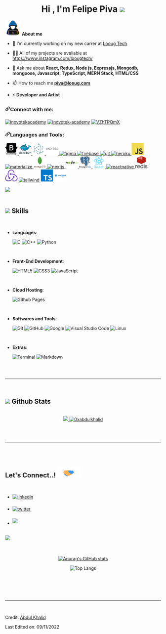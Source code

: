 
<h1 align="center"><b>Hi , I'm Felipe Piva </b><img src="https://media.giphy.com/media/hvRJCLFzcasrR4ia7z/giphy.gif" width="35"></h1>

<picture> <img src = "https://github.com/0xAbdulKhalid/0xAbdulKhalid/raw/main/assets/mdImages/about_me.gif" width = 50px></picture> **About me**

<ul dir="auto">
<li>
<p dir="auto">🔭 I’m currently working on my new carrer at <a href="https://www.looug.com" rel="nofollow">Looug Tech</a></p>
</li>
<li>
<p dir="auto">👨‍💻 All of my projects are available at <a href="" rel="nofollow">https://www.instagram.com/loougtech/</a></p>
</li>
<li>
<p dir="auto"><g-emoji class="g-emoji" alias="speech_balloon" fallback-src="https://github.githubassets.com/images/icons/emoji/unicode/1f4ac.png">💬</g-emoji> Ask me about <strong>React, Redux, Node js, Expressjs, Mongodb, mongoose, Javascript, TypeScript, MERN Stack, HTML/CSS</strong></p>
</li>
<li>
<p dir="auto">📫 How to reach me <strong><a href="mailto:piva@looug.com">piva@looug.com</a></strong></p>
</li>
<li>
<p dir="auto"><g-emoji class="g-emoji" alias="zap" fallback-src="https://github.githubassets.com/images/icons/emoji/unicode/26a1.png">⚡</g-emoji><strong> Developer and Artist</strong></p>
</li>
</ul>
<h3 dir="auto" align="left"><a id="user-content-connect-with-me" class="anchor" aria-hidden="true" href="#connect-with-me"><svg class="octicon octicon-link" viewBox="0 0 16 16" version="1.1" width="16" height="16" aria-hidden="true"><path d="m7.775 3.275 1.25-1.25a3.5 3.5 0 1 1 4.95 4.95l-2.5 2.5a3.5 3.5 0 0 1-4.95 0 .751.751 0 0 1 .018-1.042.751.751 0 0 1 1.042-.018 1.998 1.998 0 0 0 2.83 0l2.5-2.5a2.002 2.002 0 0 0-2.83-2.83l-1.25 1.25a.751.751 0 0 1-1.042-.018.751.751 0 0 1-.018-1.042Zm-4.69 9.64a1.998 1.998 0 0 0 2.83 0l1.25-1.25a.751.751 0 0 1 1.042.018.751.751 0 0 1 .018 1.042l-1.25 1.25a3.5 3.5 0 1 1-4.95-4.95l2.5-2.5a3.5 3.5 0 0 1 4.95 0 .751.751 0 0 1-.018 1.042.751.751 0 0 1-1.042.018 1.998 1.998 0 0 0-2.83 0l-2.5 2.5a1.998 1.998 0 0 0 0 2.83Z"></path></svg></a>Connect with me:</h3>
<p dir="auto" align="left">
<a href="https://fb.com/inovotekacademy" rel="nofollow"><img src="https://raw.githubusercontent.com/rahuldkjain/github-profile-readme-generator/master/src/images/icons/Social/facebook.svg" alt="inovotekacademy" style="max-width: 100%;" width="40" height="30" align="middle"></a>
<a href="https://www.youtube.com/c/inovotek-academy" rel="nofollow"><img src="https://raw.githubusercontent.com/rahuldkjain/github-profile-readme-generator/master/src/images/icons/Social/youtube.svg" alt="inovotek-academy" style="max-width: 100%;" width="40" height="30" align="middle"></a>
<a href="https://discord.gg/VZhTPQmX" rel="nofollow"><img src="https://raw.githubusercontent.com/rahuldkjain/github-profile-readme-generator/master/src/images/icons/Social/discord.svg" alt="VZhTPQmX" style="max-width: 100%;" width="40" height="30" align="middle"></a>
</p>
<h3 dir="auto" align="left"><a id="user-content-languages-and-tools" class="anchor" aria-hidden="true" href="#languages-and-tools"><svg class="octicon octicon-link" viewBox="0 0 16 16" version="1.1" width="16" height="16" aria-hidden="true"><path d="m7.775 3.275 1.25-1.25a3.5 3.5 0 1 1 4.95 4.95l-2.5 2.5a3.5 3.5 0 0 1-4.95 0 .751.751 0 0 1 .018-1.042.751.751 0 0 1 1.042-.018 1.998 1.998 0 0 0 2.83 0l2.5-2.5a2.002 2.002 0 0 0-2.83-2.83l-1.25 1.25a.751.751 0 0 1-1.042-.018.751.751 0 0 1-.018-1.042Zm-4.69 9.64a1.998 1.998 0 0 0 2.83 0l1.25-1.25a.751.751 0 0 1 1.042.018.751.751 0 0 1 .018 1.042l-1.25 1.25a3.5 3.5 0 1 1-4.95-4.95l2.5-2.5a3.5 3.5 0 0 1 4.95 0 .751.751 0 0 1-.018 1.042.751.751 0 0 1-1.042.018 1.998 1.998 0 0 0-2.83 0l-2.5 2.5a1.998 1.998 0 0 0 0 2.83Z"></path></svg></a>Languages and Tools:</h3>
<p dir="auto" align="left"> <a href="https://getbootstrap.com" rel="nofollow"> <img src="https://raw.githubusercontent.com/devicons/devicon/master/icons/bootstrap/bootstrap-plain-wordmark.svg" alt="bootstrap" style="max-width: 100%;" width="40" height="40"> </a> <a href="https://www.docker.com/" rel="nofollow"> <img src="https://raw.githubusercontent.com/devicons/devicon/master/icons/docker/docker-original-wordmark.svg" alt="docker" style="max-width: 100%;" width="40" height="40"> </a> <a href="https://www.electronjs.org" rel="nofollow"> <img src="https://raw.githubusercontent.com/devicons/devicon/master/icons/electron/electron-original.svg" alt="electron" style="max-width: 100%;" width="40" height="40"> </a> <a href="https://expressjs.com" rel="nofollow"> <img src="https://raw.githubusercontent.com/devicons/devicon/master/icons/express/express-original-wordmark.svg" alt="express" style="max-width: 100%;" width="40" height="40"> </a> <a href="https://www.figma.com/" rel="nofollow"> <img src="https://camo.githubusercontent.com/ed93c2b000a76ceaad1503e7eb9356591b885227e82a36a005b9d3498b303ba5/68747470733a2f2f7777772e766563746f726c6f676f2e7a6f6e652f6c6f676f732f6669676d612f6669676d612d69636f6e2e737667" alt="figma" data-canonical-src="https://www.vectorlogo.zone/logos/figma/figma-icon.svg" style="max-width: 100%;" width="40" height="40"> </a> <a href="https://firebase.google.com/" rel="nofollow"> <img src="https://camo.githubusercontent.com/dd4b2422ed3bfc9da88c43d18550375c66f9584327dff7ecc19315ce50b96f07/68747470733a2f2f7777772e766563746f726c6f676f2e7a6f6e652f6c6f676f732f66697265626173652f66697265626173652d69636f6e2e737667" alt="firebase" data-canonical-src="https://www.vectorlogo.zone/logos/firebase/firebase-icon.svg" style="max-width: 100%;" width="40" height="40"> </a> <a href="https://git-scm.com/" rel="nofollow"> <img src="https://camo.githubusercontent.com/fbfcb9e3dc648adc93bef37c718db16c52f617ad055a26de6dc3c21865c3321d/68747470733a2f2f7777772e766563746f726c6f676f2e7a6f6e652f6c6f676f732f6769742d73636d2f6769742d73636d2d69636f6e2e737667" alt="git" data-canonical-src="https://www.vectorlogo.zone/logos/git-scm/git-scm-icon.svg" style="max-width: 100%;" width="40" height="40"> </a> <a href="https://heroku.com" rel="nofollow"> <img src="https://camo.githubusercontent.com/df12cb598044a3f38efc1f45e3580558c324cf8789b79487125044eeebcc4dee/68747470733a2f2f7777772e766563746f726c6f676f2e7a6f6e652f6c6f676f732f6865726f6b752f6865726f6b752d69636f6e2e737667" alt="heroku" data-canonical-src="https://www.vectorlogo.zone/logos/heroku/heroku-icon.svg" style="max-width: 100%;" width="40" height="40"> </a> <a href="https://developer.mozilla.org/en-US/docs/Web/JavaScript" rel="nofollow"> <img src="https://raw.githubusercontent.com/devicons/devicon/master/icons/javascript/javascript-original.svg" alt="javascript" style="max-width: 100%;" width="40" height="40"> </a> <a href="https://materializecss.com/" rel="nofollow"> <img src="https://raw.githubusercontent.com/prplx/svg-logos/5585531d45d294869c4eaab4d7cf2e9c167710a9/svg/materialize.svg" alt="materialize" style="max-width: 100%;" width="40" height="40"> </a> <a href="https://www.mongodb.com/" rel="nofollow"> <img src="https://raw.githubusercontent.com/devicons/devicon/master/icons/mongodb/mongodb-original-wordmark.svg" alt="mongodb" style="max-width: 100%;" width="40" height="40"> </a> <a href="https://nextjs.org/" rel="nofollow"> <img src="https://camo.githubusercontent.com/3aa42ee93eafa8f736bac662e8ca536350dad790ba36f2f0cb1783aa2be42f6d/68747470733a2f2f63646e2e776f726c64766563746f726c6f676f2e636f6d2f6c6f676f732f6e6578746a732d322e737667" alt="nextjs" data-canonical-src="https://cdn.worldvectorlogo.com/logos/nextjs-2.svg" style="max-width: 100%;" width="40" height="40"> </a> <a href="https://nodejs.org" rel="nofollow"> <img src="https://raw.githubusercontent.com/devicons/devicon/master/icons/nodejs/nodejs-original-wordmark.svg" alt="nodejs" style="max-width: 100%;" width="40" height="40"> </a> <a href="https://www.postgresql.org" rel="nofollow"> <img src="https://raw.githubusercontent.com/devicons/devicon/master/icons/postgresql/postgresql-original-wordmark.svg" alt="postgresql" style="max-width: 100%;" width="40" height="40"> </a> <a href="https://reactjs.org/" rel="nofollow"> <img src="https://raw.githubusercontent.com/devicons/devicon/master/icons/react/react-original-wordmark.svg" alt="react" style="max-width: 100%;" width="40" height="40"> </a> <a href="https://reactnative.dev/" rel="nofollow"> <img src="https://camo.githubusercontent.com/5c92eeb467fd5d2b1ef1c560e3c3c2f758a8d4e03a8136bda7b41a2d3d4a1b59/68747470733a2f2f72656163746e61746976652e6465762f696d672f6865616465725f6c6f676f2e737667" alt="reactnative" data-canonical-src="https://reactnative.dev/img/header_logo.svg" style="max-width: 100%;" width="40" height="40"> </a> <a href="https://redis.io" rel="nofollow"> <img src="https://raw.githubusercontent.com/devicons/devicon/master/icons/redis/redis-original-wordmark.svg" alt="redis" style="max-width: 100%;" width="40" height="40"> </a> <a href="https://redux.js.org" rel="nofollow"> <img src="https://raw.githubusercontent.com/devicons/devicon/master/icons/redux/redux-original.svg" alt="redux" style="max-width: 100%;" width="40" height="40"> </a> <a href="https://tailwindcss.com/" rel="nofollow"> <img src="https://camo.githubusercontent.com/5734d0669fe22ce04a1cb989a156cd32c379875f6bca56d5210c9432824856d9/68747470733a2f2f7777772e766563746f726c6f676f2e7a6f6e652f6c6f676f732f7461696c77696e646373732f7461696c77696e646373732d69636f6e2e737667" alt="tailwind" data-canonical-src="https://www.vectorlogo.zone/logos/tailwindcss/tailwindcss-icon.svg" style="max-width: 100%;" width="40" height="40"> </a> <a href="https://www.typescriptlang.org/" rel="nofollow"> <img src="https://raw.githubusercontent.com/devicons/devicon/master/icons/typescript/typescript-original.svg" alt="typescript" style="max-width: 100%;" width="40" height="40"> </a> <a href="https://webpack.js.org" rel="nofollow"> <img src="https://raw.githubusercontent.com/devicons/devicon/d00d0969292a6569d45b06d3f350f463a0107b0d/icons/webpack/webpack-original-wordmark.svg" alt="webpack" style="max-width: 100%;" width="40" height="40"> </a> </p>

<img src="https://user-images.githubusercontent.com/73097560/115834477-dbab4500-a447-11eb-908a-139a6edaec5c.gif"><br><br>

## <img src="https://media2.giphy.com/media/QssGEmpkyEOhBCb7e1/giphy.gif?cid=ecf05e47a0n3gi1bfqntqmob8g9aid1oyj2wr3ds3mg700bl&rid=giphy.gif" width ="25"><b> Skills</b>
<br>

<p align="center">

- **Languages**:
    
    ![C](https://img.shields.io/badge/C%20-%232370ED.svg?style=for-the-badge&logo=c&logoColor=white)
    ![C++](https://img.shields.io/badge/C++%20-%2300599C.svg?style=for-the-badge&logo=c%2B%2B&logoColor=white)
    ![Python](https://img.shields.io/badge/Python%20-%2314354C.svg?style=for-the-badge&logo=python&logoColor=white)

<br>   
    
- **Front-End Development**:

   ![HTML5](https://img.shields.io/badge/HTML5%20-%23E34F26.svg?style=for-the-badge&logo=html5&logoColor=white)
   ![CSS3](https://img.shields.io/badge/CSS%20-%231572B6.svg?style=for-the-badge&logo=css3&logoColor=white)
   ![JavaScript](https://img.shields.io/badge/JavaScript%20-%23F7DF1E.svg?style=for-the-badge&logo=javascript&logoColor=black)

<br>

- **Cloud Hosting**:

    ![Github Pages](https://img.shields.io/badge/GitHub%20Pages-%23327FC7.svg?style=for-the-badge&logo=github&logoColor=white)
    
<br>

- **Softwares and Tools**:

    ![Git](https://img.shields.io/badge/git-%23F05033.svg?style=for-the-badge&logo=git&logoColor=white)
    ![GitHub](https://img.shields.io/badge/github-%23121011.svg?style=for-the-badge&logo=github&logoColor=white)
    ![Google](https://img.shields.io/badge/google-%234285F4.svg?style=for-the-badge&logo=google&logoColor=white)
    ![Visual Studio Code](https://img.shields.io/badge/Visual%20Studio%20Code-0078d7.svg?style=for-the-badge&logo=visual-studio-code&logoColor=white)
    ![Linux](https://img.shields.io/badge/Linux-FCC624?style=for-the-badge&logo=linux&logoColor=black) 

<br>

- **Extras**:

    ![Terminal](https://img.shields.io/badge/Terminal-%23054020?style=for-the-badge&logo=gnu-bash&logoColor=white)
    ![Markdown](https://img.shields.io/badge/markdown-%23000000.svg?style=for-the-badge&logo=markdown&logoColor=white)   


</p>

<br>
<br>

-----

<br>


## <img src="https://media.giphy.com/media/iY8CRBdQXODJSCERIr/giphy.gif" width="35"><b> Github Stats </b>
<br>

<div align="center">

<a href="https://github.com/0xabdulkhalid/">
  <img src="https://github-readme-stats.vercel.app/api?username=0xabdulkhalid&include_all_commits=true&count_private=true&show_icons=true&line_height=20&title_color=7A7ADB&icon_color=2234AE&text_color=D3D3D3&bg_color=0,000000,130F40" width="450"/>
  <img src="https://github-readme-stats.vercel.app/api/top-langs?username=0xabdulkhalid&show_icons=true&locale=en&layout=compact&line_height=20&title_color=7A7ADB&icon_color=2234AE&text_color=D3D3D3&bg_color=0,000000,130F40" width="375"  alt="0xabdulkhalid"/>

</a>
</div>

<br>
<br>
<br>

-----

<br>
<br>

## <b> Let's Connect..!</b><img src="https://github.com/0xAbdulKhalid/0xAbdulKhalid/raw/main/assets/mdImages/handshake.gif" width ="80">
<br>
<div align='left'>

<ul>

<li>
<a href="https://linkedin.com/in/0xabdulkhalid" target="_blank">
<img src="https://img.shields.io/badge/linkedin:  0xabdulkhalid-%2300acee.svg?color=405DE6&style=for-the-badge&logo=linkedin&logoColor=white" alt=linkedin style="margin-bottom: 5px;"/>
</a>
</li>

<br>

<li>
<a href="https://twitter.com/0xabdulkhalid" target="_blank">
<img src="https://img.shields.io/badge/twitter:  0xabdulkhalid-%2300acee.svg?color=1DA1F2&style=for-the-badge&logo=twitter&logoColor=white" alt=twitter style="margin-bottom: 5px;"/>
</a>
</li>

<br>

<li>
<a href="mailto:0xabdulkhalid@gmail.com" target="_blank">
<img src="https://img.shields.io/badge/gmail:  0xabdulkhalid-%23EA4335.svg?style=for-the-badge&logo=gmail&logoColor=white" t=mail style="margin-bottom: 5px;" />
</a>
</li>
	
</ul>
</div>

<br>
<img src="https://user-images.githubusercontent.com/73097560/115834477-dbab4500-a447-11eb-908a-139a6edaec5c.gif">
<br>
<br>
<br>

<div align='center'>

[![Anurag's GitHub stats](https://github-readme-stats.vercel.app/api?username=piva23)](https://github.com/anuraghazra/github-readme-stats) <br>

![Top Langs](https://github-readme-stats.vercel.app/api/top-langs/?username=piva23&size_weight=0.5&count_weight=0.5)

</div>
<br>
<br>
<br>
<br>

---

<br>

Credit: [Abdul Khalid](https://github.com/0xabdulkhalid)

Last Edited on: 09/11/2022
